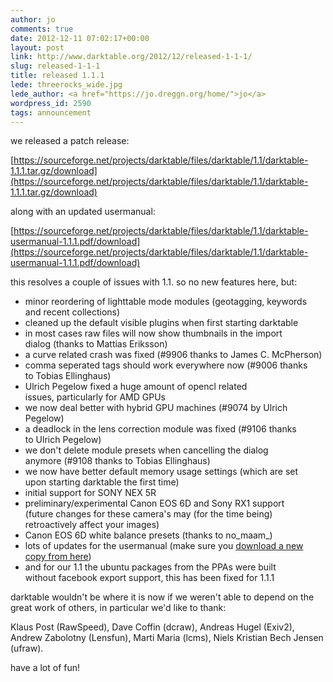 ```yaml
---
author: jo
comments: true
date: 2012-12-11 07:02:17+00:00
layout: post
link: http://www.darktable.org/2012/12/released-1-1-1/
slug: released-1-1-1
title: released 1.1.1
lede: threerocks_wide.jpg
lede_author: <a href="https://jo.dreggn.org/home/">jo</a>
wordpress_id: 2590
tags: announcement
---
```


we released a patch release:

[https://sourceforge.net/projects/darktable/files/darktable/1.1/darktable-1.1.1.tar.gz/download](https://sourceforge.net/projects/darktable/files/darktable/1.1/darktable-1.1.1.tar.gz/download)

along with an updated usermanual:

[https://sourceforge.net/projects/darktable/files/darktable/1.1/darktable-usermanual-1.1.1.pdf/download](https://sourceforge.net/projects/darktable/files/darktable/1.1/darktable-usermanual-1.1.1.pdf/download)

this resolves a couple of issues with 1.1. so no new features here, but:

* minor reordering of lighttable mode modules (geotagging, keywords and recent collections)
* cleaned up the default visible plugins when first starting darktable
* in most cases raw files will now show thumbnails in the import dialog (thanks to Mattias Eriksson)
* a curve related crash was fixed (#9906 thanks to James C. McPherson)
* comma seperated tags should work everywhere now (#9006 thanks to Tobias Ellinghaus)
* Ulrich Pegelow fixed a huge amount of opencl related issues, particularly for AMD GPUs
* we now deal better with hybrid GPU machines (#9074 by Ulrich Pegelow)
* a deadlock in the lens correction module was fixed (#9106 thanks to Ulrich Pegelow)
* we don't delete module presets when cancelling the dialog anymore (#9108 thanks to Tobias Ellinghaus)
* we now have better default memory usage settings (which are set upon starting darktable the first time)
* initial support for SONY NEX 5R
* preliminary/experimental Canon EOS 6D and Sony RX1 support (future changes for these camera's may (for the time being) retroactively affect your images)
* Canon EOS 6D white balance presets (thanks to no_maam_)
* lots of updates for the usermanual (make sure you [download a new copy from here](https://sourceforge.net/projects/darktable/files/darktable/1.1/darktable-usermanual-1.1.1.pdf/download))
* and for our 1.1 the ubuntu packages from the PPAs were built without facebook export support, this has been fixed for 1.1.1

darktable wouldn't be where it is now if we weren't able to depend on
the great work of others, in particular we'd like to thank:

Klaus Post (RawSpeed), Dave Coffin (dcraw), Andreas Hugel (Exiv2),
Andrew Zabolotny (Lensfun), Marti Maria (lcms), Niels Kristian Bech Jensen (ufraw).

have a lot of fun!
